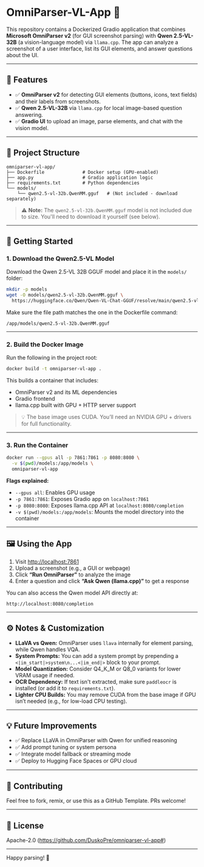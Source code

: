 
# OmniParser-VL-App 🚀

This repository contains a Dockerized Gradio application that combines **Microsoft OmniParser v2** (for GUI screenshot parsing) with **Qwen 2.5-VL-32B** (a vision-language model) via `llama.cpp`. The app can analyze a screenshot of a user interface, list its GUI elements, and answer questions about the UI.

---

## 🧠 Features

- ✅ **OmniParser v2** for detecting GUI elements (buttons, icons, text fields) and their labels from screenshots.
- ✅ **Qwen 2.5-VL-32B** via `llama.cpp` for local image-based question answering.
- ✅ **Gradio UI** to upload an image, parse elements, and chat with the vision model.

---

## 📁 Project Structure

```
omniparser-vl-app/
├── Dockerfile              # Docker setup (GPU-enabled)
├── app.py                  # Gradio application logic
├── requirements.txt        # Python dependencies
└── models/
    └── qwen2.5-vl-32b.QwenMM.gguf   # (Not included - download separately)
```

> ⚠️ **Note:** The `qwen2.5-vl-32b.QwenMM.gguf` model is not included due to size. You'll need to download it yourself (see below).

---

## 🚀 Getting Started

### 1. Download the Qwen2.5-VL Model

Download the Qwen 2.5-VL 32B GGUF model and place it in the `models/` folder:

```bash
mkdir -p models
wget -O models/qwen2.5-vl-32b.QwenMM.gguf \
  https://huggingface.co/Qwen/Qwen-VL-Chat-GGUF/resolve/main/qwen2.5-vl-32b.QwenMM.gguf
```

Make sure the file path matches the one in the Dockerfile command:
```
/app/models/qwen2.5-vl-32b.QwenMM.gguf
```

---

### 2. Build the Docker Image

Run the following in the project root:

```bash
docker build -t omniparser-vl-app .
```

This builds a container that includes:

- OmniParser v2 and its ML dependencies
- Gradio frontend
- llama.cpp built with GPU + HTTP server support

> 💡 The base image uses CUDA. You’ll need an NVIDIA GPU + drivers for full functionality.

---

### 3. Run the Container

```bash
docker run --gpus all -p 7861:7861 -p 8080:8080 \
  -v $(pwd)/models:/app/models \
  omniparser-vl-app
```

**Flags explained:**
- `--gpus all`: Enables GPU usage
- `-p 7861:7861`: Exposes Gradio app on `localhost:7861`
- `-p 8080:8080`: Exposes llama.cpp API at `localhost:8080/completion`
- `-v $(pwd)/models:/app/models`: Mounts the model directory into the container

---

## 🖼 Using the App

1. Visit [http://localhost:7861](http://localhost:7861)
2. Upload a screenshot (e.g., a GUI or webpage)
3. Click **“Run OmniParser”** to analyze the image
4. Enter a question and click **“Ask Qwen (llama.cpp)”** to get a response

You can also access the Qwen model API directly at:

```
http://localhost:8080/completion
```

---

## ⚙️ Notes & Customization

- **LLaVA vs Qwen:** OmniParser uses `llava` internally for element parsing, while Qwen handles VQA.
- **System Prompts:** You can add a system prompt by prepending a `<|im_start|>system\n...<|im_end|>` block to your prompt.
- **Model Quantization:** Consider Q4_K_M or Q8_0 variants for lower VRAM usage if needed.
- **OCR Dependency:** If text isn't extracted, make sure `paddleocr` is installed (or add it to `requirements.txt`).
- **Lighter CPU Builds:** You may remove CUDA from the base image if GPU isn’t needed (e.g., for low-load CPU testing).

---

## 💡 Future Improvements

- ✅ Replace LLaVA in OmniParser with Qwen for unified reasoning
- ✅ Add prompt tuning or system persona
- ✅ Integrate model fallback or streaming mode
- ✅ Deploy to Hugging Face Spaces or GPU cloud

---

## 🤝 Contributing

Feel free to fork, remix, or use this as a GitHub Template. PRs welcome!

---

## 📄 License

Apache-2.0 (https://github.com/DuskoPre/omniparser-vl-app#)

---

Happy parsing! 🎉
